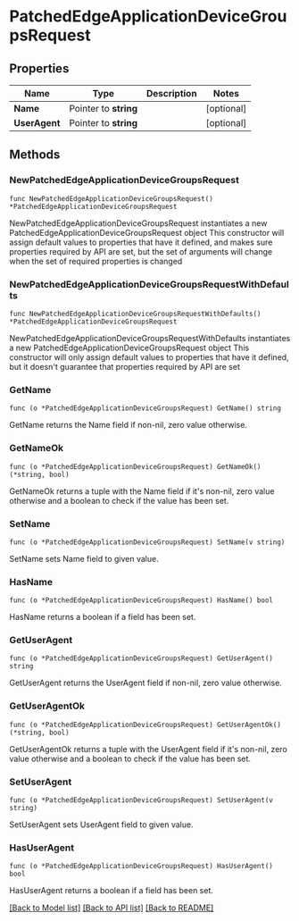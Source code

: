 # PatchedEdgeApplicationDeviceGroupsRequest

## Properties

Name | Type | Description | Notes
------------ | ------------- | ------------- | -------------
**Name** | Pointer to **string** |  | [optional] 
**UserAgent** | Pointer to **string** |  | [optional] 

## Methods

### NewPatchedEdgeApplicationDeviceGroupsRequest

`func NewPatchedEdgeApplicationDeviceGroupsRequest() *PatchedEdgeApplicationDeviceGroupsRequest`

NewPatchedEdgeApplicationDeviceGroupsRequest instantiates a new PatchedEdgeApplicationDeviceGroupsRequest object
This constructor will assign default values to properties that have it defined,
and makes sure properties required by API are set, but the set of arguments
will change when the set of required properties is changed

### NewPatchedEdgeApplicationDeviceGroupsRequestWithDefaults

`func NewPatchedEdgeApplicationDeviceGroupsRequestWithDefaults() *PatchedEdgeApplicationDeviceGroupsRequest`

NewPatchedEdgeApplicationDeviceGroupsRequestWithDefaults instantiates a new PatchedEdgeApplicationDeviceGroupsRequest object
This constructor will only assign default values to properties that have it defined,
but it doesn't guarantee that properties required by API are set

### GetName

`func (o *PatchedEdgeApplicationDeviceGroupsRequest) GetName() string`

GetName returns the Name field if non-nil, zero value otherwise.

### GetNameOk

`func (o *PatchedEdgeApplicationDeviceGroupsRequest) GetNameOk() (*string, bool)`

GetNameOk returns a tuple with the Name field if it's non-nil, zero value otherwise
and a boolean to check if the value has been set.

### SetName

`func (o *PatchedEdgeApplicationDeviceGroupsRequest) SetName(v string)`

SetName sets Name field to given value.

### HasName

`func (o *PatchedEdgeApplicationDeviceGroupsRequest) HasName() bool`

HasName returns a boolean if a field has been set.

### GetUserAgent

`func (o *PatchedEdgeApplicationDeviceGroupsRequest) GetUserAgent() string`

GetUserAgent returns the UserAgent field if non-nil, zero value otherwise.

### GetUserAgentOk

`func (o *PatchedEdgeApplicationDeviceGroupsRequest) GetUserAgentOk() (*string, bool)`

GetUserAgentOk returns a tuple with the UserAgent field if it's non-nil, zero value otherwise
and a boolean to check if the value has been set.

### SetUserAgent

`func (o *PatchedEdgeApplicationDeviceGroupsRequest) SetUserAgent(v string)`

SetUserAgent sets UserAgent field to given value.

### HasUserAgent

`func (o *PatchedEdgeApplicationDeviceGroupsRequest) HasUserAgent() bool`

HasUserAgent returns a boolean if a field has been set.


[[Back to Model list]](../README.md#documentation-for-models) [[Back to API list]](../README.md#documentation-for-api-endpoints) [[Back to README]](../README.md)


